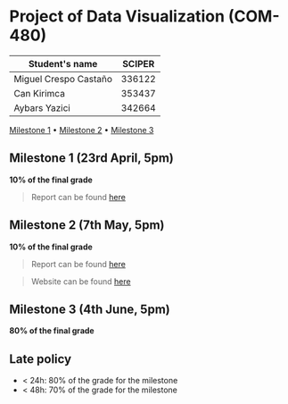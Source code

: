 # Project of Data Visualization (COM-480)

| Student's name | SCIPER |
| -------------- | ------ |
| Miguel Crespo Castaño | 336122 |
| Can Kirimca | 353437 |
| Aybars Yazici | 342664 |

[Milestone 1](#milestone-1) • [Milestone 2](#milestone-2) • [Milestone 3](#milestone-3)

## Milestone 1 (23rd April, 5pm)

**10% of the final grade**

> Report can be found [here](reports/milestone1/report.md)

## Milestone 2 (7th May, 5pm)

**10% of the final grade**

> Report can be found [here](reports/milestone2/report.pdf)

> Website can be found [here](https://com-480-data-visualization.github.io/project-2023-astro-vizards/)

## Milestone 3 (4th June, 5pm)

**80% of the final grade**


## Late policy

- < 24h: 80% of the grade for the milestone
- < 48h: 70% of the grade for the milestone

